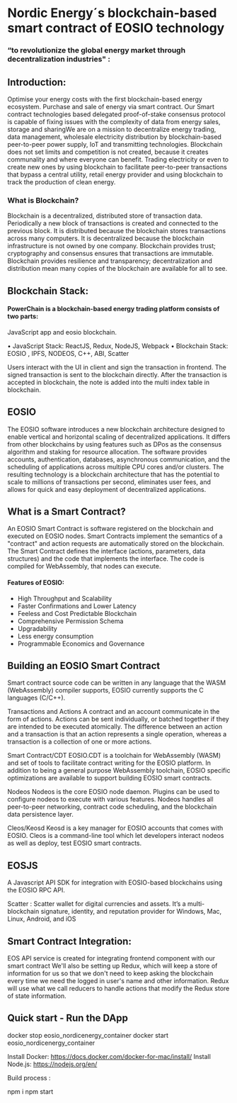 
# Nordic Energy´s blockchain-based smart contract of EOSIO technology

### “to revolutionize the global energy market through decentralization industries" :


Introduction:
----------------------
Optimise your energy costs with the first blockchain-based energy ecosystem. Purchase and sale of energy via smart contract. Our Smart contract technologies based delegated proof-of-stake consensus protocol is capable of fixing issues with the complexity of data from energy sales, storage and sharingWe are on a mission to decentralize energy trading, data management, wholesale electricity distribution by blockchain-based peer-to-peer power supply, IoT and transmitting technologies. Blockchain does not set limits and competition is not created, because it creates communality and where everyone can benefit. Trading electricity or even to create new ones by using blockchain to facilitate peer-to-peer transactions that bypass a central utility, retail energy provider and using blockchain to track the production of clean energy.


### What is Blockchain?

Blockchain is a decentralized, distributed store of transaction data. Periodically a new block of transactions is created and connected to the previous block. It is distributed because the blockchain stores transactions across many computers. It is decentralized because the blockchain infrastructure is not owned by one company. Blockchain provides trust; cryptography and consensus ensures that transactions are immutable. Blockchain provides resilience and transparency; decentralization and distribution mean many copies of the blockchain are available for all to see.



Blockchain Stack:
-----------------
#### PowerChain is a blockchain-based energy trading platform consists of two parts: 

JavaScript app and eosio blockchain. 

•	JavaScript Stack:  ReactJS, Redux, NodeJS, Webpack
•	Blockchain Stack: EOSIO , IPFS, NODEOS, C++, ABI, Scatter

Users interact with the UI in client and sign the transaction in frontend. The signed transaction is sent to the blockchain directly. After the transaction is accepted in blockchain, the note is added into the multi index table in blockchain.



EOSIO
-----------------
The EOSIO software introduces a new blockchain architecture designed to enable vertical and horizontal scaling of decentralized applications. It differs from other blockchains by using features such as DPos as the consensus algorithm and staking for resource allocation. The software provides accounts, authentication, databases, asynchronous communication, and the scheduling of applications across multiple CPU cores and/or clusters. The resulting technology is a blockchain architecture that has the potential to scale to millions of transactions per second, eliminates user fees, and allows for quick and easy deployment of decentralized applications.

 

What is a Smart Contract?
--------------------------
An EOSIO Smart Contract is software registered on the blockchain and executed on EOSIO nodes. Smart Contracts implement the semantics of a "contract" and action requests are automatically stored on the blockchain. The Smart Contract defines the interface (actions, parameters, data structures) and the code that implements the interface. The code is compiled for WebAssembly, that nodes can execute.



#### Features of EOSIO:

- High Throughput and Scalability
- Faster Confirmations and Lower Latency
- Feeless and Cost Predictable Blockchain
- Comprehensive Permission Schema
- Upgradability
- Less energy consumption
- Programmable Economics and Governance



Building an EOSIO Smart Contract
----------------------------------
Smart contract source code can be written in any language that the WASM (WebAssembly) compiler supports, EOSIO currently supports the C languages (C/C++).

Transactions and Actions
A contract and an account communicate in the form of actions. Actions can be sent individually, or batched together if they are intended to be executed atomically. The difference between an action and a transaction is that an action represents a single operation, whereas a transaction is a collection of one or more actions.

Smart Contract/CDT
EOSIO.CDT is a toolchain for WebAssembly (WASM) and set of tools to facilitate contract writing for the EOSIO platform. In addition to being a general purpose WebAssembly toolchain, EOSIO specific optimizations are available to support building EOSIO smart contracts.

Nodeos
Nodeos is the core EOSIO node daemon. Plugins can be used to configure nodeos to execute with various features. Nodeos handles all peer-to-peer networking, contract code scheduling, and the blockchain data persistence layer.

Cleos/Keosd
Keosd is a key manager for EOSIO accounts that comes with EOSIO. Cleos is a command-line tool which let developers interact nodeos as well as deploy, test EOSIO smart contracts.
 

EOSJS
-------
A Javascript API SDK for integration with EOSIO-based blockchains using the EOSIO RPC API.

Scatter :
Scatter wallet for digital currencies and assets. It’s a multi-blockchain signature, identity, and reputation provider for Windows, Mac, Linux, Android, and iOS

Smart Contract Integration:
----------------------------
EOS API service is created for integrating frontend component with our smart contract 
We'll also be setting up Redux, which will keep a store of information for us so that we don't need to keep asking the blockchain every time we need the logged in user's name and other information.
Redux will use what we call reducers to handle actions that modify the Redux store of state information.

Quick start - Run the DApp
----------------------------
docker stop eosio_nordicenergy_container
docker start eosio_nordicenergy_container

Install Docker: https://docs.docker.com/docker-for-mac/install/ 
Install Node.js: https://nodejs.org/en/
 
Build process :

npm i
npm start



